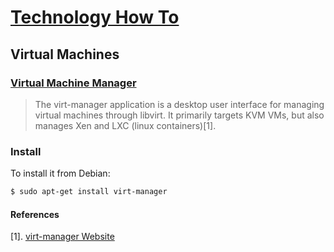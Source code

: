 # [Technology How To](/readme.md)

## Virtual Machines

### [Virtual Machine Manager](/virt-manager.md)

> The virt-manager application is a desktop user interface for managing virtual machines through libvirt. It primarily targets KVM VMs, but also manages Xen and LXC (linux containers)[1].

### Install

To install it from Debian:

```sh
$ sudo apt-get install virt-manager
```

#### References

[1]. [virt-manager Website](https://virt-manager.org/)
